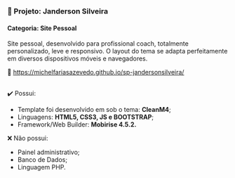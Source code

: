 ### 📂 Projeto: Janderson Silveira
#### Categoria: Site Pessoal
Site pessoal, desenvolvido para profissional coach, totalmente personalizado, leve e responsivo.
O layout do tema se adapta perfeitamente em diversos dispositivos móveis e navegadores.

🔗 https://michelfariasazevedo.github.io/sp-jandersonsilveira/
##

✔️ Possui:
- Template foi desenvolvido em sob o tema: <strong>CleanM4</strong>;
- Linguagens: <strong>HTML5, CSS3, JS e BOOTSTRAP</strong>;
- Framework/Web Builder: <strong>Mobirise 4.5.2.</strong>

❌ Não possui:
- Painel administrativo;
- Banco de Dados;
- Linguagem PHP.
